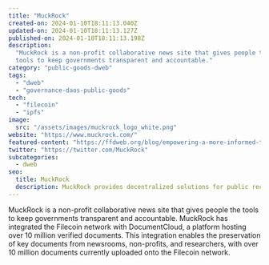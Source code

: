 ```yaml
---
title: "MuckRock"
created-on: 2024-01-10T18:11:13.040Z
updated-on: 2024-01-10T18:11:13.127Z
published-on: 2024-01-10T18:11:13.198Z
description:
  "MuckRock is a non-profit collaborative news site that gives people the
  tools to keep governments transparent and accountable."
category: "public-goods-dweb"
tags:
  - "dweb"
  - "governance-daos-public-goods"
tech:
  - "filecoin"
  - "ipfs"
image:
  src: "/assets/images/muckrock_logo_white.png"
website: "https://www.muckrock.com/"
featured-content: "https://ffdweb.org/blog/empowering-a-more-informed-transparent-society-with-decentralized-technology/"
twitter: "https://twitter.com/MuckRock"
subcategories:
  - dweb
seo:
  title: MuckRock
  description: MuckRock provides decentralized solutions for public records and transparency.
---
```


MuckRock is a non-profit collaborative news site that gives people the tools to keep governments transparent and accountable. MuckRock has integrated the Filecoin network with DocumentCloud, a platform hosting over 10 million verified documents. This integration enables the preservation of key documents from newsrooms, non-profits, and researchers, with over 10 million documents currently uploaded onto the Filecoin network.
